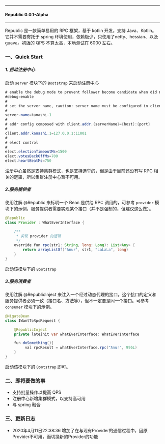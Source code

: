 ******
#### Republic 0.0.1-Alpha

******

Republic 是一款简单易用的 RPC 框架，基于 kotlin 开发，支持 Java、Kotlin。它并不需要寄托于 spring 环境使用，依赖极少，只使用了netty、hessian、以及 guava。初版的 QPS 不算太高，本地测试在 6000 左右。

### 一、Quick Start

##### 1. 启动注册中心
启动 `server` 模块下的 `Bootstrap` 来启动注册中心

```java
# enable the debug mode to prevent follower become candidate when did not received heart beat from leader for while
#debug=enable
#
# set the server name, caution: server name must be configured in client.addr
#
server.name=kanashi.1
#
# addr config composed with client.addr.{serverName}={host}:{port}
#
client.addr.kanashi.1=127.0.0.1:11001
#
# elect control
#
elect.electionTimeoutMs=1500
elect.votesBackOffMs=700
elect.heartBeatMs=750
```

注册中心虽然是支持集群模式，也是支持选举的，但是由于目前还没有写 RPC 相关的逻辑，所以集群注册中心暂不可用。

##### 2.服务提供者

使用注解 @Republic 来标明一个 Bean 是供给 RPC 调用的，可参考 `provider` 模块下的示例，服务提供者需要实现某个接口（并不是强制的，但建议这么做）。

```java
@Republic
class Provider : WhatEverInterface {

    /**
     * 实现 provider 的逻辑
     */
    override fun rpc(str1: String, long: Long): List<Any> {
        return arrayListOf("Anur", str1, "LaLaLa", long)
    }
}
```

启动该模块下的 `Bootstrap`

##### 3.服务消费者

使用注解 @RepublicInject 来注入一个经过动态代理的接口，这个接口的定义和服务提供者必须一致（接口名、方法等），但不一定要是同一个接口。可参考 `consumer` 模块下的示例。

```Java
@NigateBean
class IWantToRpcRequest {

    @RepublicInject
    private lateinit var whatEverInterface: WhatEverInterface

    fun doSomething(){
         val rpcResult = whatEverInterface.rpc("Anur", 996L)
    }
}
```

启动该模块下的 `Bootstrap` 即可。

### 二、即将要做的事
 - 支持批量操作以提高 QPS
 - 注册中心新增集群模式，以支持高可用
 - 与 spring 融合

### 三、更新日志
 - 2020年4月11日22:38:36 增加了在与现有Provider的通信过程中，因原Provider不可用，而切换新的Provider的功能
